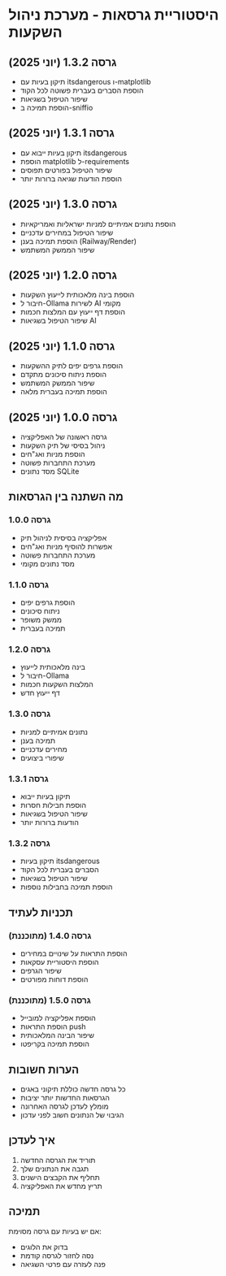 # היסטוריית גרסאות - מערכת ניהול השקעות

## גרסה 1.3.2 (יוני 2025)
- תיקון בעיות עם itsdangerous ו-matplotlib
- הוספת הסברים בעברית פשוטה לכל הקוד
- שיפור הטיפול בשגיאות
- הוספת תמיכה ב-sniffio

## גרסה 1.3.1 (יוני 2025)
- תיקון בעיות ייבוא עם itsdangerous
- הוספת matplotlib ל-requirements
- שיפור הטיפול בפורטים תפוסים
- הוספת הודעות שגיאה ברורות יותר

## גרסה 1.3.0 (יוני 2025)
- הוספת נתונים אמיתיים למניות ישראליות ואמריקאיות
- שיפור הטיפול במחירים עדכניים
- הוספת תמיכה בענן (Railway/Render)
- שיפור הממשק המשתמש

## גרסה 1.2.0 (יוני 2025)
- הוספת בינה מלאכותית לייעוץ השקעות
- חיבור ל-Ollama לשירות AI מקומי
- הוספת דף ייעוץ עם המלצות חכמות
- שיפור הטיפול בשגיאות AI

## גרסה 1.1.0 (יוני 2025)
- הוספת גרפים יפים לתיק ההשקעות
- הוספת ניתוח סיכונים מתקדם
- שיפור הממשק המשתמש
- הוספת תמיכה בעברית מלאה

## גרסה 1.0.0 (יוני 2025)
- גרסה ראשונה של האפליקציה
- ניהול בסיסי של תיק השקעות
- הוספת מניות ואג"חים
- מערכת התחברות פשוטה
- מסד נתונים SQLite

## מה השתנה בין הגרסאות

### גרסה 1.0.0
- אפליקציה בסיסית לניהול תיק
- אפשרות להוסיף מניות ואג"חים
- מערכת התחברות פשוטה
- מסד נתונים מקומי

### גרסה 1.1.0
- הוספת גרפים יפים
- ניתוח סיכונים
- ממשק משופר
- תמיכה בעברית

### גרסה 1.2.0
- בינה מלאכותית לייעוץ
- חיבור ל-Ollama
- המלצות השקעות חכמות
- דף ייעוץ חדש

### גרסה 1.3.0
- נתונים אמיתיים למניות
- תמיכה בענן
- מחירים עדכניים
- שיפורי ביצועים

### גרסה 1.3.1
- תיקון בעיות ייבוא
- הוספת חבילות חסרות
- שיפור הטיפול בשגיאות
- הודעות ברורות יותר

### גרסה 1.3.2
- תיקון בעיות itsdangerous
- הסברים בעברית לכל הקוד
- שיפור הטיפול בשגיאות
- הוספת תמיכה בחבילות נוספות

## תכניות לעתיד

### גרסה 1.4.0 (מתוכננת)
- הוספת התראות על שינויים במחירים
- הוספת היסטוריית עסקאות
- שיפור הגרפים
- הוספת דוחות מפורטים

### גרסה 1.5.0 (מתוכננת)
- הוספת אפליקציה למובייל
- הוספת התראות push
- שיפור הבינה המלאכותית
- הוספת תמיכה בקריפטו

## הערות חשובות

- כל גרסה חדשה כוללת תיקוני באגים
- הגרסאות החדשות יותר יציבות
- מומלץ לעדכן לגרסה האחרונה
- הגיבוי של הנתונים חשוב לפני עדכון

## איך לעדכן

1. תוריד את הגרסה החדשה
2. תגבה את הנתונים שלך
3. תחליף את הקבצים הישנים
4. תריץ מחדש את האפליקציה

## תמיכה

אם יש בעיות עם גרסה מסוימת:
- בדוק את הלוגים
- נסה לחזור לגרסה קודמת
- פנה לעזרה עם פרטי השגיאה
